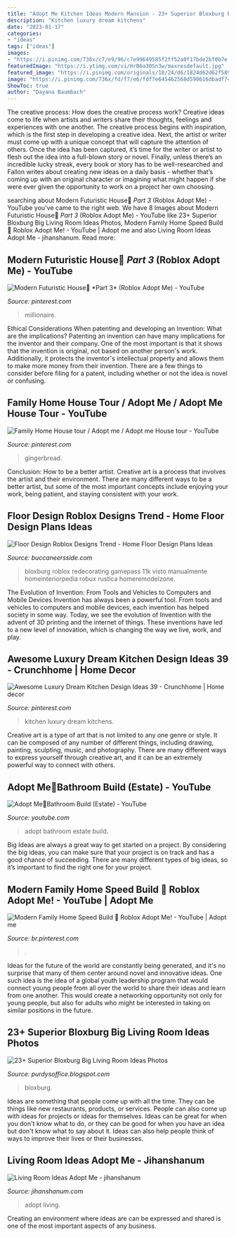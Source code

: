 ```yaml
---
title: "Adopt Me Kitchen Ideas Modern Mansion - 23+ Superior Bloxburg Big Living Room Ideas Photos"
description: "Kitchen luxury dream kitchens"
date: "2023-01-17"
categories:
- "ideas"
tags: ["ideas"]
images:
- "https://i.pinimg.com/736x/c7/e9/96/c7e99649585f2ff52a0f17bde2bf0b7e.jpg"
featuredImage: "https://i.ytimg.com/vi/HrB6a30Sn3w/maxresdefault.jpg"
featured_image: "https://i.pinimg.com/originals/18/24/d6/1824d62d62f5893493bc2e8042ec412a.jpg"
image: "https://i.pinimg.com/736x/fd/f7/e6/fdf7e645462568d590616dbadf740f55.jpg"
ShowToc: true
author: "Dayana Baumbach"
---
```



The creative process: How does the creative process work?
Creative ideas come to life when artists and writers share their thoughts, feelings and experiences with one another. The creative process begins with inspiration, which is the first step in developing a creative idea. Next, the artist or writer must come up with a unique concept that will capture the attention of others. Once the idea has been captured, it’s time for the writer or artist to flesh out the idea into a full-blown story or novel. Finally, unless there’s an incredible lucky streak, every book or story has to be well-researched and Fallon writes about creating new ideas on a daily basis - whether that’s coming up with an original character or imagining what might happen if she were ever given the opportunity to work on a project her own choosing.

	

		
searching about Modern Futuristic House🐚 *Part 3* (Roblox Adopt Me) - YouTube you've came to the right web. We have 8 Images about Modern Futuristic House🐚 *Part 3* (Roblox Adopt Me) - YouTube like 23+ Superior Bloxburg Big Living Room Ideas Photos, Modern Family Home Speed Build 🍊 Roblox Adopt Me! - YouTube | Adopt me and also Living Room Ideas Adopt Me - jihanshanum. Read more:
		
    
## Modern Futuristic House🐚 *Part 3* (Roblox Adopt Me) - YouTube

<img loading=lazy src="https://i.pinimg.com/736x/c7/e9/96/c7e99649585f2ff52a0f17bde2bf0b7e.jpg" onerror="this.onerror=null;this.src='https://tse4.mm.bing.net/th?id=OIP.d1aUaf2O5So_QUjV3yddrwHaEK&amp;pid=15.1';" alt="Modern Futuristic House🐚 *Part 3* (Roblox Adopt Me) - YouTube">

_Source: pinterest.com_

>millionaire. 

	

Ethical Considerations When patenting and developing an Invention: What are the implications?
Patenting an invention can have many implications for the inventor and their company. One of the most important is that it shows that the invention is original, not based on another person's work. Additionally, it protects the inventor's intellectual property and allows them to make more money from their invention. There are a few things to consider before filing for a patent, including whether or not the idea is novel or confusing.

    
## Family Home House Tour / Adopt Me / Adopt Me House Tour - YouTube

<img loading=lazy src="https://i.pinimg.com/736x/fd/f7/e6/fdf7e645462568d590616dbadf740f55.jpg" onerror="this.onerror=null;this.src='https://tse3.mm.bing.net/th?id=OIP.Cjk4lUxvYTBXddAtO5WRcgHaFj&amp;pid=15.1';" alt="Family Home House tour / Adopt me / Adopt me House tour - YouTube">

_Source: pinterest.com_

>gingerbread. 

	

Conclusion: How to be a better artist.
Creative art is a process that involves the artist and their environment. There are many different ways to be a better artist, but some of the most important concepts include enjoying your work, being patient, and staying consistent with your work.

    
## Floor Design Roblox Designs Trend - Home Floor Design Plans Ideas

<img loading=lazy src="https://i.pinimg.com/originals/f9/a3/f7/f9a3f75bccf975b8299b89e2193550d2.jpg" onerror="this.onerror=null;this.src='https://tse1.mm.bing.net/th?id=OIP.3tweL51A0DLFbpdWYsxzZQHaEK&amp;pid=15.1';" alt="Floor Design Roblox Designs Trend - Home Floor Design Plans Ideas">

_Source: buccaneersside.com_

>bloxburg roblox redecorating gamepass 11k visto manualmente homeinteriorpedia robux rustica homeremodelzone. 

	

The Evolution of Invention: From Tools and Vehicles to Computers and Mobile Devices
Invention has always been a powerful tool. From tools and vehicles to computers and mobile devices, each invention has helped society in some way. Today, we see the evolution of Invention with the advent of 3D printing and the internet of things. These inventions have led to a new level of innovation, which is changing the way we live, work, and play.

    
## Awesome Luxury Dream Kitchen Design Ideas 39 - Crunchhome | Home Decor

<img loading=lazy src="https://i.pinimg.com/originals/df/69/d9/df69d90a36814aab0e09b4188e576f1c.jpg" onerror="this.onerror=null;this.src='https://tse2.mm.bing.net/th?id=OIP.Nt6GAhi2pw-tPZ_BpdczIAHaHa&amp;pid=15.1';" alt="Awesome Luxury Dream Kitchen Design Ideas 39 - Crunchhome | Home decor">

_Source: pinterest.com_

>kitchen luxury dream kitchens. 

	

Creative art is a type of art that is not limited to any one genre or style. It can be composed of any number of different things, including drawing, painting, sculpting, music, and photography. There are many different ways to express yourself through creative art, and it can be an extremely powerful way to connect with others.

    
## Adopt Me🌹Bathroom Build (Estate) - YouTube

<img loading=lazy src="https://i.ytimg.com/vi/HrB6a30Sn3w/maxresdefault.jpg" onerror="this.onerror=null;this.src='https://tse3.mm.bing.net/th?id=OIP.-IJ5gT5eXVoIl2RJeVYTowHaEK&amp;pid=15.1';" alt="Adopt Me🌹Bathroom Build (Estate) - YouTube">

_Source: youtube.com_

>adopt bathroom estate build. 

	

Big Ideas are always a great way to get started on a project. By considering the big ideas, you can make sure that your project is on track and has a good chance of succeeding. There are many different types of big ideas, so it’s important to find the right one for your project.

    
## Modern Family Home Speed Build 🍊 Roblox Adopt Me! - YouTube | Adopt Me

<img loading=lazy src="https://i.pinimg.com/originals/18/24/d6/1824d62d62f5893493bc2e8042ec412a.jpg" onerror="this.onerror=null;this.src='https://tse2.mm.bing.net/th?id=OIP.UbOly-xBDsmCMSD5VeBWHgHaEK&amp;pid=15.1';" alt="Modern Family Home Speed Build 🍊 Roblox Adopt Me! - YouTube | Adopt me">

_Source: br.pinterest.com_

>. 

	

Ideas for the future of the world are constantly being generated, and it's no surprise that many of them center around novel and innovative ideas. One such idea is the idea of a global youth leadership program that would connect young people from all over the world to share their ideas and learn from one another. This would create a networking opportunity not only for young people, but also for adults who might be interested in taking on similar positions in the future.

    
## 23+ Superior Bloxburg Big Living Room Ideas Photos

<img loading=lazy src="https://lh5.googleusercontent.com/proxy/Re-_ZqRR_gSnSd48Brp_ufOoQd3x95DJZpGeM44CnIvltnAnhtoGwWPYPNyR7DlyXBQu9NjWBEDY63qBTPfADf6Pew=w1200-h630-p-k-no-nu" onerror="this.onerror=null;this.src='https://tse4.mm.bing.net/th?id=OIP.l_rzGEcc2bO1wF0rEyYSHQHaD3&amp;pid=15.1';" alt="23+ Superior Bloxburg Big Living Room Ideas Photos">

_Source: purdysoffice.blogspot.com_

>bloxburg. 

	

Ideas are something that people come up with all the time. They can be things like new restaurants, products, or services. People can also come up with ideas for projects or ideas for themselves. Ideas can be great for when you don't know what to do, or they can be good for when you have an idea but don't know what to say about it. Ideas can also help people think of ways to improve their lives or their businesses.

    
## Living Room Ideas Adopt Me - Jihanshanum

<img loading=lazy src="https://i.pinimg.com/736x/15/85/63/158563956c36a8196a4a4ec83570c10b.jpg" onerror="this.onerror=null;this.src='https://tse4.mm.bing.net/th?id=OIP.bRnS_u147_Z8CKaPVZjetgHaHa&amp;pid=15.1';" alt="Living Room Ideas Adopt Me - jihanshanum">

_Source: jihanshanum.com_

>adopt living. 

	

Creating an environment where ideas are can be expressed and shared is one of the most important aspects of any business.

